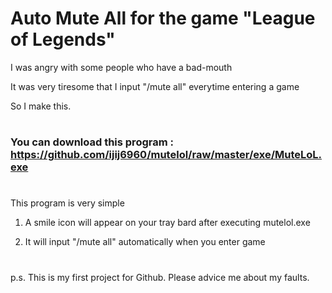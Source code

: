 # Auto Mute All for the game "League of Legends"

I was angry with some people who have a bad-mouth

It was very tiresome that I input "/mute all" everytime entering a game

So I make this.

#
### You can download this program : https://github.com/ijij6960/mutelol/raw/master/exe/MuteLoL.exe
#

This program is very simple

1. A smile icon will appear on your tray bard after executing mutelol.exe

2. It will input "/mute all" automatically when you enter game


#
p.s. This is my first project for Github. Please advice me about my faults.
